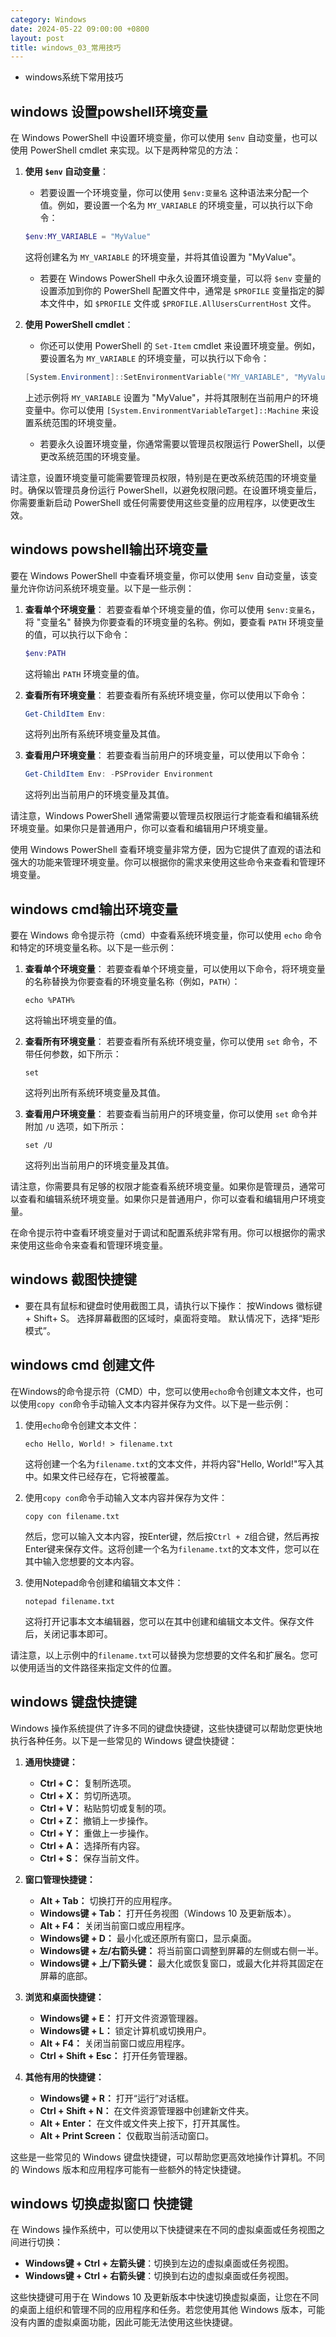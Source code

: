 ```yaml
---
category: Windows
date: 2024-05-22 09:00:00 +0800
layout: post
title: windows_03_常用技巧
---
```


+ windows系统下常用技巧

## windows 设置powshell环境变量

在 Windows PowerShell 中设置环境变量，你可以使用 `$env` 自动变量，也可以使用 PowerShell cmdlet 来实现。以下是两种常见的方法：

1. **使用 `$env` 自动变量**：
   - 若要设置一个环境变量，你可以使用 `$env:变量名` 这种语法来分配一个值。例如，要设置一个名为 `MY_VARIABLE` 的环境变量，可以执行以下命令：

   ```powershell
   $env:MY_VARIABLE = "MyValue"
   ```

   这将创建名为 `MY_VARIABLE` 的环境变量，并将其值设置为 "MyValue"。

   - 若要在 Windows PowerShell 中永久设置环境变量，可以将 `$env` 变量的设置添加到你的 PowerShell 配置文件中，通常是 `$PROFILE` 变量指定的脚本文件中，如 `$PROFILE` 文件或 `$PROFILE.AllUsersCurrentHost` 文件。

2. **使用 PowerShell cmdlet**：
   - 你还可以使用 PowerShell 的 `Set-Item` cmdlet 来设置环境变量。例如，要设置名为 `MY_VARIABLE` 的环境变量，可以执行以下命令：

   ```powershell
   [System.Environment]::SetEnvironmentVariable("MY_VARIABLE", "MyValue", [System.EnvironmentVariableTarget]::User)
   ```

   上述示例将 `MY_VARIABLE` 设置为 "MyValue"，并将其限制在当前用户的环境变量中。你可以使用 `[System.EnvironmentVariableTarget]::Machine` 来设置系统范围的环境变量。

   - 若要永久设置环境变量，你通常需要以管理员权限运行 PowerShell，以便更改系统范围的环境变量。

请注意，设置环境变量可能需要管理员权限，特别是在更改系统范围的环境变量时。确保以管理员身份运行 PowerShell，以避免权限问题。在设置环境变量后，你需要重新启动 PowerShell 或任何需要使用这些变量的应用程序，以使更改生效。

## windows powshell输出环境变量

要在 Windows PowerShell 中查看环境变量，你可以使用 `$env` 自动变量，该变量允许你访问系统环境变量。以下是一些示例：

1. **查看单个环境变量**：
   若要查看单个环境变量的值，你可以使用 `$env:变量名`，将 "变量名" 替换为你要查看的环境变量的名称。例如，要查看 `PATH` 环境变量的值，可以执行以下命令：

   ```powershell
   $env:PATH
   ```

   这将输出 `PATH` 环境变量的值。

2. **查看所有环境变量**：
   若要查看所有系统环境变量，你可以使用以下命令：

   ```powershell
   Get-ChildItem Env:
   ```

   这将列出所有系统环境变量及其值。

3. **查看用户环境变量**：
   若要查看当前用户的环境变量，可以使用以下命令：

   ```powershell
   Get-ChildItem Env: -PSProvider Environment
   ```

   这将列出当前用户的环境变量及其值。

请注意，Windows PowerShell 通常需要以管理员权限运行才能查看和编辑系统环境变量。如果你只是普通用户，你可以查看和编辑用户环境变量。

使用 Windows PowerShell 查看环境变量非常方便，因为它提供了直观的语法和强大的功能来管理环境变量。你可以根据你的需求来使用这些命令来查看和管理环境变量。

## windows cmd输出环境变量

要在 Windows 命令提示符（cmd）中查看系统环境变量，你可以使用 `echo` 命令和特定的环境变量名称。以下是一些示例：

1. **查看单个环境变量**：
   若要查看单个环境变量，可以使用以下命令，将环境变量的名称替换为你要查看的环境变量名称（例如，`PATH`）：

   ```batch
   echo %PATH%
   ```

   这将输出环境变量的值。

2. **查看所有环境变量**：
   若要查看所有系统环境变量，你可以使用 `set` 命令，不带任何参数，如下所示：

   ```batch
   set
   ```

   这将列出所有系统环境变量及其值。

3. **查看用户环境变量**：
   若要查看当前用户的环境变量，你可以使用 `set` 命令并附加 `/U` 选项，如下所示：

   ```batch
   set /U
   ```

   这将列出当前用户的环境变量及其值。

请注意，你需要具有足够的权限才能查看系统环境变量。如果你是管理员，通常可以查看和编辑系统环境变量。如果你只是普通用户，你可以查看和编辑用户环境变量。

在命令提示符中查看环境变量对于调试和配置系统非常有用。你可以根据你的需求来使用这些命令来查看和管理环境变量。

## windows 截图快捷键

+ 要在具有鼠标和键盘时使用截图工具，请执行以下操作： 按Windows 徽标键‌+ Shift+ S。 选择屏幕截图的区域时，桌面将变暗。 默认情况下，选择“矩形模式”。

## windows cmd 创建文件

在Windows的命令提示符（CMD）中，您可以使用`echo`命令创建文本文件，也可以使用`copy con`命令手动输入文本内容并保存为文件。以下是一些示例：

1. 使用`echo`命令创建文本文件：

   ```
   echo Hello, World! > filename.txt
   ```

   这将创建一个名为`filename.txt`的文本文件，并将内容"Hello, World!"写入其中。如果文件已经存在，它将被覆盖。

2. 使用`copy con`命令手动输入文本内容并保存为文件：

   ```
   copy con filename.txt
   ```

   然后，您可以输入文本内容，按Enter键，然后按`Ctrl + Z`组合键，然后再按Enter键来保存文件。这将创建一个名为`filename.txt`的文本文件，您可以在其中输入您想要的文本内容。

3. 使用Notepad命令创建和编辑文本文件：

   ```
   notepad filename.txt
   ```

   这将打开记事本文本编辑器，您可以在其中创建和编辑文本文件。保存文件后，关闭记事本即可。

请注意，以上示例中的`filename.txt`可以替换为您想要的文件名和扩展名。您可以使用适当的文件路径来指定文件的位置。

## windows 键盘快捷键

Windows 操作系统提供了许多不同的键盘快捷键，这些快捷键可以帮助您更快地执行各种任务。以下是一些常见的 Windows 键盘快捷键：

1. **通用快捷键：**
   - **Ctrl + C：** 复制所选项。
   - **Ctrl + X：** 剪切所选项。
   - **Ctrl + V：** 粘贴剪切或复制的项。
   - **Ctrl + Z：** 撤销上一步操作。
   - **Ctrl + Y：** 重做上一步操作。
   - **Ctrl + A：** 选择所有内容。
   - **Ctrl + S：** 保存当前文件。

2. **窗口管理快捷键：**
   - **Alt + Tab：** 切换打开的应用程序。
   - **Windows键 + Tab：** 打开任务视图（Windows 10 及更新版本）。
   - **Alt + F4：** 关闭当前窗口或应用程序。
   - **Windows键 + D：** 最小化或还原所有窗口，显示桌面。
   - **Windows键 + 左/右箭头键：** 将当前窗口调整到屏幕的左侧或右侧一半。
   - **Windows键 + 上/下箭头键：** 最大化或恢复窗口，或最大化并将其固定在屏幕的底部。

3. **浏览和桌面快捷键：**
   - **Windows键 + E：** 打开文件资源管理器。
   - **Windows键 + L：** 锁定计算机或切换用户。
   - **Alt + F4：** 关闭当前窗口或应用程序。
   - **Ctrl + Shift + Esc：** 打开任务管理器。

4. **其他有用的快捷键：**
   - **Windows键 + R：** 打开“运行”对话框。
   - **Ctrl + Shift + N：** 在文件资源管理器中创建新文件夹。
   - **Alt + Enter：** 在文件或文件夹上按下，打开其属性。
   - **Alt + Print Screen：** 仅截取当前活动窗口。

这些是一些常见的 Windows 键盘快捷键，可以帮助您更高效地操作计算机。不同的 Windows 版本和应用程序可能有一些额外的特定快捷键。

## windows 切换虚拟窗口 快捷键

在 Windows 操作系统中，可以使用以下快捷键来在不同的虚拟桌面或任务视图之间进行切换：

- **Windows键 + Ctrl + 左箭头键**：切换到左边的虚拟桌面或任务视图。
- **Windows键 + Ctrl + 右箭头键**：切换到右边的虚拟桌面或任务视图。

这些快捷键可用于在 Windows 10 及更新版本中快速切换虚拟桌面，让您在不同的桌面上组织和管理不同的应用程序和任务。若您使用其他 Windows 版本，可能没有内置的虚拟桌面功能，因此可能无法使用这些快捷键。
